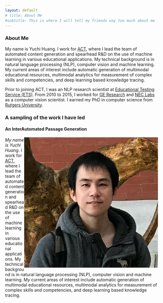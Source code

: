 ```yaml
---
layout: default
# title: About Me
#subtitle: This is where I will tell my friends way too much about me
---
```



### About Me

My name is Yuchi Huang. I work for [ACT](http://www.act.org), where I lead the team of automated content generation and spearhead R&D on the use of machine learning in various educational applications. My technical background is in natural language processing (NLP), computer vision and machine learning. My current areas of interest include automatic generation of multimodal educational resources, multimodal analytics for measurement of complex skills and competencies, and deep learning based knowledge tracing.


Prior to joining ACT, I was an NLP research scientist at [Educational Testing Service (ETS)](https://www.ets.org). From 2010 to 2015, I worked for [GE Research](https://www.ge.com/research/) and [NEC Labs](https://www.nec.com/en/global/rd/index.html) as a computer vision scientist. I earned my PhD in computer science from [Rutgers University](https://www.rutgers.edu).

### A sampling of the work I have led

#### An InterAutomated Passage Generation

<img align="right" src="/assets/img/icon.png"> 

*My name is Yuchi Huang*. I work for [ACT](http://www.act.org), where I lead the team of automated content generation and spearhead R&D on the use of machine learning in various educational applications. My technical background is in natural language processing (NLP), computer vision and machine learning. My current areas of interest include automatic generation of multimodal educational resources, multimodal analytics for measurement of complex skills and competencies, and deep learning based knowledge tracing.

